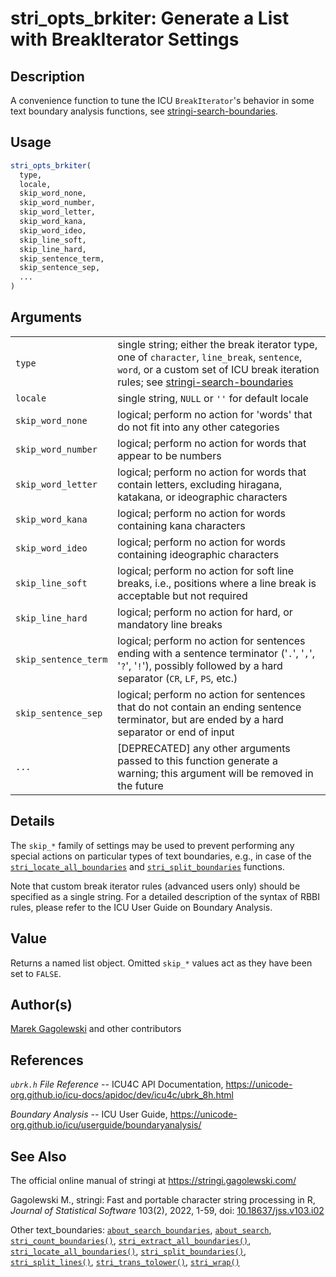 # stri_opts_brkiter: Generate a List with BreakIterator Settings

## Description

A convenience function to tune the <span class="pkg">ICU</span> `BreakIterator`\'s behavior in some text boundary analysis functions, see [stringi-search-boundaries](about_search_boundaries.md).

## Usage

``` r
stri_opts_brkiter(
  type,
  locale,
  skip_word_none,
  skip_word_number,
  skip_word_letter,
  skip_word_kana,
  skip_word_ideo,
  skip_line_soft,
  skip_line_hard,
  skip_sentence_term,
  skip_sentence_sep,
  ...
)
```

## Arguments

|                      |                                                                                                                                                                                                                |
|----------------------|----------------------------------------------------------------------------------------------------------------------------------------------------------------------------------------------------------------|
| `type`               | single string; either the break iterator type, one of `character`, `line_break`, `sentence`, `word`, or a custom set of ICU break iteration rules; see [stringi-search-boundaries](about_search_boundaries.md) |
| `locale`             | single string, `NULL` or `''` for default locale                                                                                                                                                               |
| `skip_word_none`     | logical; perform no action for \'words\' that do not fit into any other categories                                                                                                                             |
| `skip_word_number`   | logical; perform no action for words that appear to be numbers                                                                                                                                                 |
| `skip_word_letter`   | logical; perform no action for words that contain letters, excluding hiragana, katakana, or ideographic characters                                                                                             |
| `skip_word_kana`     | logical; perform no action for words containing kana characters                                                                                                                                                |
| `skip_word_ideo`     | logical; perform no action for words containing ideographic characters                                                                                                                                         |
| `skip_line_soft`     | logical; perform no action for soft line breaks, i.e., positions where a line break is acceptable but not required                                                                                             |
| `skip_line_hard`     | logical; perform no action for hard, or mandatory line breaks                                                                                                                                                  |
| `skip_sentence_term` | logical; perform no action for sentences ending with a sentence terminator (\'`.`\', \'`,`\', \'`?`\', \'`!`\'), possibly followed by a hard separator (`CR`, `LF`, `PS`, etc.)                                |
| `skip_sentence_sep`  | logical; perform no action for sentences that do not contain an ending sentence terminator, but are ended by a hard separator or end of input                                                                  |
| `...`                | \[DEPRECATED\] any other arguments passed to this function generate a warning; this argument will be removed in the future                                                                                     |

## Details

The `skip_*` family of settings may be used to prevent performing any special actions on particular types of text boundaries, e.g., in case of the [`stri_locate_all_boundaries`](stri_locate_boundaries.md) and [`stri_split_boundaries`](stri_split_boundaries.md) functions.

Note that custom break iterator rules (advanced users only) should be specified as a single string. For a detailed description of the syntax of RBBI rules, please refer to the ICU User Guide on Boundary Analysis.

## Value

Returns a named list object. Omitted `skip_*` values act as they have been set to `FALSE`.

## Author(s)

[Marek Gagolewski](https://www.gagolewski.com/) and other contributors

## References

*`ubrk.h` File Reference* -- ICU4C API Documentation, <https://unicode-org.github.io/icu-docs/apidoc/dev/icu4c/ubrk_8h.html>

*Boundary Analysis* -- ICU User Guide, <https://unicode-org.github.io/icu/userguide/boundaryanalysis/>

## See Also

The official online manual of <span class="pkg">stringi</span> at <https://stringi.gagolewski.com/>

Gagolewski M., <span class="pkg">stringi</span>: Fast and portable character string processing in R, *Journal of Statistical Software* 103(2), 2022, 1-59, doi: [10.18637/jss.v103.i02](https://doi.org/10.18637/jss.v103.i02)

Other text_boundaries: [`about_search_boundaries`](about_search_boundaries.md), [`about_search`](about_search.md), [`stri_count_boundaries()`](stri_count_boundaries.md), [`stri_extract_all_boundaries()`](stri_extract_boundaries.md), [`stri_locate_all_boundaries()`](stri_locate_boundaries.md), [`stri_split_boundaries()`](stri_split_boundaries.md), [`stri_split_lines()`](stri_split_lines.md), [`stri_trans_tolower()`](stri_trans_casemap.md), [`stri_wrap()`](stri_wrap.md)
